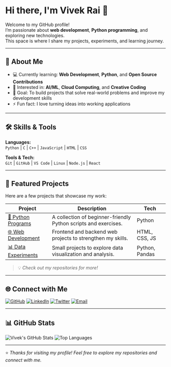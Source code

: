 # Hi there, I'm Vivek Rai 👋

Welcome to my GitHub profile!  
I’m passionate about **web development**, **Python programming**, and exploring new technologies.  
This space is where I share my projects, experiments, and learning journey.

---

## 🚀 About Me
- 💻 Currently learning: **Web Development**, **Python**, and **Open Source Contributions**  
- 🌱 Interested in: **AI/ML**, **Cloud Computing**, and **Creative Coding**  
- 🎯 Goal: To build projects that solve real-world problems and improve my development skills  
- ⚡ Fun fact: I love turning ideas into working applications  

---

## 🛠️ Skills & Tools
**Languages:**  
`Python` | `C` | `C++` | `JavaScript` | `HTML` | `CSS`

**Tools & Tech:**  
`Git` | `GitHub` | `VS Code` | `Linux` | `Node.js` | `React`

---

## 📂 Featured Projects
Here are a few projects that showcase my work:

| Project | Description | Tech |
|---------|-------------|------|
| [🔢 Python Programs](https://github.com/your-username/Python-Programs) | A collection of beginner-friendly Python scripts and exercises. | Python |
| [🌐 Web Development](https://github.com/your-username/Web-Development) | Frontend and backend web projects to strengthen my skills. | HTML, CSS, JS |
| [📊 Data Experiments](https://github.com/your-username/Data-Experiments) | Small projects to explore data visualization and analysis. | Python, Pandas |

> 💡 *Check out my repositories for more!*

---

## 🌐 Connect with Me
[![GitHub](https://img.shields.io/badge/GitHub-000?logo=github&logoColor=white)](https://github.com/vivek-rai95)
[![LinkedIn](https://img.shields.io/badge/LinkedIn-0A66C2?logo=linkedin&logoColor=white)](https://www.linkedin.com/in/your-link)
[![Twitter](https://img.shields.io/badge/Twitter-1DA1F2?logo=twitter&logoColor=white)](https://twitter.com/your-handle)
[![Email](https://img.shields.io/badge/Email-D14836?logo=gmail&logoColor=white)](mailto:your-email@example.com)

---

## 📊 GitHub Stats
![Vivek's GitHub Stats](https://github-readme-stats.vercel.app/api?username=vivek-rai95&show_icons=true&theme=radical)
![Top Languages](https://github-readme-stats.vercel.app/api/top-langs/?username=vivek-rai95&layout=compact&theme=radical)

---

⭐️ *Thanks for visiting my profile! Feel free to explore my repositories and connect with me.*  
